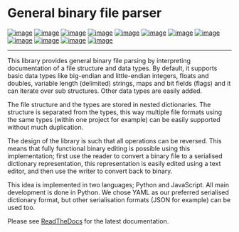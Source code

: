 General binary file parser
==========================

[![image](https://img.shields.io/github/last-commit/jfjlaros/bin-parser.svg)](https://github.com/jfjlaros/bin-parser/graphs/commit-activity)
[![image](https://travis-ci.org/jfjlaros/bin-parser.svg?branch=master)](https://travis-ci.org/jfjlaros/bin-parser)
[![image](https://readthedocs.org/projects/bin-parser/badge/?version=latest)](https://bin-parser.readthedocs.io/en/latest)
[![image](https://img.shields.io/github/release-date/jfjlaros/bin-parser.svg)](https://github.com/jfjlaros/bin-parser/releases)
[![image](https://img.shields.io/github/release/jfjlaros/bin-parser.svg)](https://github.com/jfjlaros/bin-parser/releases)
[![image](https://img.shields.io/pypi/v/bin-parser.svg)](https://pypi.org/project/bin-parser/)
[![image](https://img.shields.io/npm/v/bin-parser.svg)](https://www.npmjs.com/package/bin-parser)
[![image](https://img.shields.io/github/languages/code-size/jfjlaros/bin-parser.svg)](https://github.com/jfjlaros/bin-parser)
[![image](https://img.shields.io/github/languages/count/jfjlaros/bin-parser.svg)](https://github.com/jfjlaros/bin-parser)
[![image](https://img.shields.io/github/languages/top/jfjlaros/bin-parser.svg)](https://github.com/jfjlaros/bin-parser)
[![image](https://img.shields.io/github/license/jfjlaros/bin-parser.svg)](https://raw.githubusercontent.com/jfjlaros/bin-parser/master/LICENSE.md)
[![image](https://zenodo.org/badge/DOI/10.5281/zenodo.1295625.svg)](https://zenodo.org/record/1295625)

------------------------------------------------------------------------

This library provides general binary file parsing by interpreting
documentation of a file structure and data types. By default, it
supports basic data types like big-endian and little-endian integers,
floats and doubles, variable length (delimited) strings, maps and bit
fields (flags) and it can iterate over sub structures. Other data types
are easily added.

The file structure and the types are stored in nested dictionaries. The
structure is separated from the types, this way multiple file formats
using the same types (within one project for example) can be easily
supported without much duplication.

The design of the library is such that all operations can be reversed.
This means that fully functional binary editing is possible using this
implementation; first use the reader to convert a binary file to a
serialised dictionary representation, this representation is easily
edited using a text editor, and then use the writer to convert back to
binary.

This idea is implemented in two languages; Python and JavaScript. All
main development is done in Python. We chose YAML as our preferred
serialised dictionary format, but other serialisation formats (JSON for
example) can be used too.

Please see
[ReadTheDocs](https://bin-parser.readthedocs.io/en/latest/index.html)
for the latest documentation.
